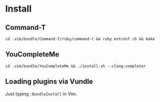 # Install
## Command-T
    cd .vim/bundle/Command-T/ruby/command-t && ruby extconf.rb && make

## YouCompleteMe
    cd .vim/bundle/YouCompleteMe && ./install.sh --clang-completer

## Loading plugins via Vundle
Just typing `:BundleInstall` in Vim.
